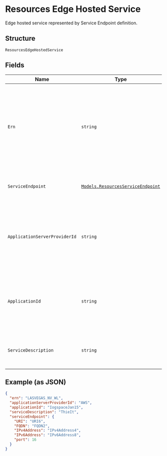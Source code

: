 
# Resources Edge Hosted Service

Edge hosted service represented by Service Endpoint definition.

## Structure

`ResourcesEdgeHostedService`

## Fields

| Name | Type | Tags | Description |
|  --- | --- | --- | --- |
| `Ern` | `string` | Optional | Edge Resource Name. A string identifier for a set of edge resources.<br>**Constraints**: *Maximum Length*: `32`, *Pattern*: `^[A-Za-z0-9-_]{3,32}$` |
| `ServiceEndpoint` | [`Models.ResourcesServiceEndpoint`](../../doc/models/resources-service-endpoint.md) | Optional | Service Endpoint path, address, and port. |
| `ApplicationServerProviderId` | `string` | Optional | Unique ID representing the Edge Application Provider.<br>**Constraints**: *Maximum Length*: `32`, *Pattern*: `^[A-Za-z0-9]{3,32}$` |
| `ApplicationId` | `string` | Optional | Unique ID representing the Edge Application.<br>**Constraints**: *Maximum Length*: `32`, *Pattern*: `^[A-Za-z0-9]{3,32}$` |
| `ServiceDescription` | `string` | Optional | **Constraints**: *Maximum Length*: `32`, *Pattern*: `^[A-Za-z0-9]{3,32}$` |

## Example (as JSON)

```json
{
  "ern": "LASVEGAS_NV_WL",
  "applicationServerProviderId": "AWS",
  "applicationId": "IogspaceJan15",
  "serviceDescription": "ThieIt",
  "serviceEndpoint": {
    "URI": "URI6",
    "FQDN": "FQDN2",
    "IPv4Address": "IPv4Address4",
    "IPv6Address": "IPv6Address8",
    "port": 16
  }
}
```

